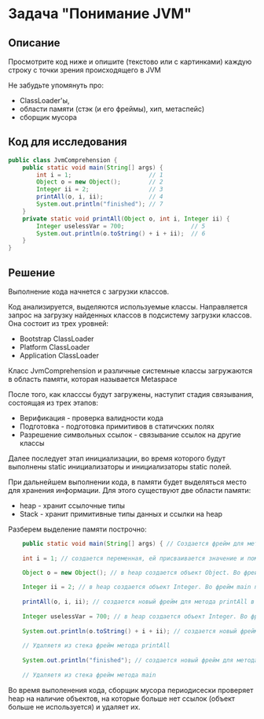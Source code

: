 # Задача "Понимание JVM"

## Описание
Просмотрите код ниже и опишите (текстово или с картинками) каждую строку с точки зрения происходящего в JVM  

Не забудьте упомянуть про: 
- ClassLoader'ы, 
- области памяти (стэк (и его фреймы), хип, метаспейс)  
- сборщик мусора

## Код для исследования
```java
public class JvmComprehension {
    public static void main(String[] args) {
        int i = 1;                      // 1
        Object o = new Object();        // 2
        Integer ii = 2;                 // 3
        printAll(o, i, ii);             // 4
        System.out.println("finished"); // 7
    }
    private static void printAll(Object o, int i, Integer ii) {
        Integer uselessVar = 700;                   // 5
        System.out.println(o.toString() + i + ii);  // 6
    }
}
```

## Решение
Выполнение кода начнется с загрузки классов.

Код анализируется, выделяются используемые классы. Направляется запрос на загрузку найденных классов в подсистему загрузки классов.
Она состоит из трех уровней: 
- Bootstrap ClassLoader
- Platform ClassLoader
- Application ClassLoader

Класс JvmComprehension и различные системные классы загружаются в область памяти, которая называется Metaspace

После того, как класссы будут загружены, наступит стадия связывания, состоящая из трех этапов:
- Верификация - проверка валидности кода
- Подготовка - подготовка примитивов в статичских полях
- Разрешение символьных ссылок - связывание ссылок на другие классы

Далее последует этап инициализации, во время которого будут выполнены static инициализаторы и инициализаторы static полей.

При дальнейшем выполнении кода, в памяти будет выделяться место для хранения информации. Для этого существуют две области памяти:
- heap - хранит ссылочные типы
- Stack - хранит примитивные типы данных и ссылки на heap

Разберем выделение памяти построчно:
```java
	public static void main(String[] args) { // Создается фрейм для метода main в Stack
	
	int i = 1; // создается переменная, ей присваивается значение и помещается во фрейм main 

	Object o = new Object(); // в heap создается объект Object. Во фрейм main помещается переменная, хранящая ссылку на этот объект
	
	Integer ii = 2; // в heap создается объект Integer. Во фрейм main помещается переменная, хранящая ссылку на этот объект
	
	printAll(o, i, ii); // создается новый фрейм для метода printAll в Stack. В него помещается переменная o, содержащая ссылку на объект Object, переменная ii , содержащая ссылку на объект Integer и переменная i , которой присваивается значение переменной i из фрейма метода main
	
	Integer uselessVar = 700; // в heap создается объект Integer. Во фрейм printAll помещается переменная uselessVar, хранящая ссылку на этот объект
	
	System.out.println(o.toString() + i + ii); // создается новый фрейм для метода println в Stack. В него помещается переменная i, которой присваивается значение и переменная ii, содержащая ссылку на объект Integer. Создается новый фрейм метода toString со ссылкой на о Object. Фрейм toString удаляется после выполнения. Затем удаляется из стека фрейм метода println
	
	// Удаляетя из стека фрейм метода printAll	
	
	System.out.println("finished"); // создается новый фрейм для метода println в Stack. В него помещается переменная, которой присваивается значение "finished". Фрейм метода println удаляется после выполнения.
	
	// Удаляетя из стека фрейм метода main
```

Во время выполенения кода, сборщик мусора периодисески проверяет heap на наличие объектов, на которые больше нет ссылок (объект больше не используется) и удаляет их.